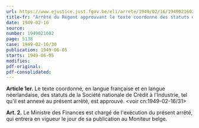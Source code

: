 ```yaml
---
url: https://www.ejustice.just.fgov.be/eli/arrete/1949/02/16/1949021602/justel
title-fr: "Arrêté du Régent approuvant le texte coordonné des statuts de la Société nationale de Crédit à l'Industrie."
date: 1949-02-16
source:
number: 1949021602
page: 5138
case: 1949-02-16/30
publication: 1949-06-05
starts: 1949-06-05
modifies:
pdf-original:
pdf-consolidated:
---
```


**Article 1er.** Le texte coordonné, en langue française et en langue néerlandaise, des statuts de la Société nationale de Crédit à l'Industrie, tel qu'il est annexé au présent arrêté, est approuvé. <voir cn:1949-02-16/31>

**Art. 2.** Le Ministre des Finances est chargé de l'exécution du présent arrêté, qui entrera en vigueur le jour de sa publication au Moniteur belge.
